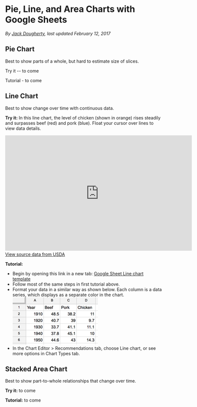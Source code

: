 # Pie, Line, and Area Charts with Google Sheets
*By [Jack Dougherty](../../introduction/who.md), last updated February 12, 2017*

## Pie Chart
Best to show parts of a whole, but hard to estimate size of slices.

Try it -- to come

Tutorial - to come

## Line Chart
Best to show change over time with continuous data.

**Try it:** In this line chart, the level of chicken (shown in orange) rises steadily and surpasses beef (red) and pork (blue). Float your cursor over lines to view data details.

<p><iframe width="600" height="371" seamless frameborder="0" scrolling="no" src="https://docs.google.com/spreadsheets/d/1wkWxxZ2-N5hqkcp7in8bxwdEcT1-XMnt1A8qUXxUSjw/pubchart?oid=2073830845&amp;format=interactive"></iframe><a href="https://docs.google.com/spreadsheets/d/1wkWxxZ2-N5hqkcp7in8bxwdEcT1-XMnt1A8qUXxUSjw/edit#gid=894957893">View source data from USDA</a></p>

**Tutorial:**
- Begin by opening this link in a new tab: [Google Sheet Line chart template](https://docs.google.com/spreadsheets/d/1wkWxxZ2-N5hqkcp7in8bxwdEcT1-XMnt1A8qUXxUSjw/)
- Follow most of the same steps in first tutorial above.
- Format your data in a similar way as shown below. Each column is a data series, which displays as a separate color in the chart.<br>
![Line chart data table](line-chart-data.png)
- In the Chart Editor > Recommendations tab, choose Line chart, or see more options in Chart Types tab.

## Stacked Area Chart
Best to show part-to-whole relationships that change over time.

**Try it:** to come

**Tutorial:** to come

